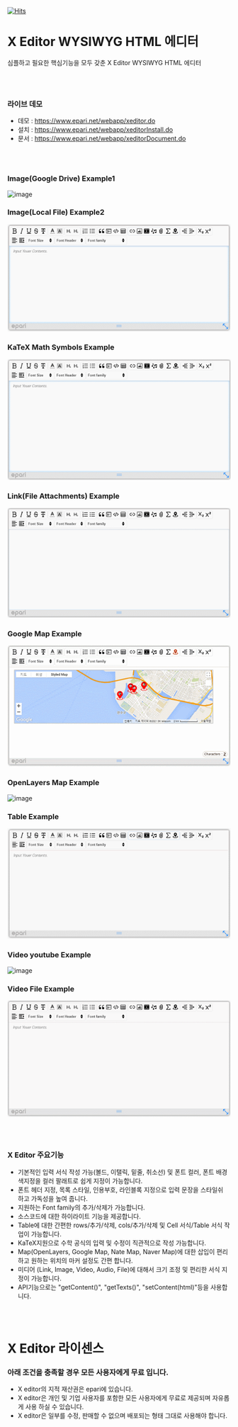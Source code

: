 [![Hits](https://hits.seeyoufarm.com/api/count/incr/badge.svg?url=https%3A%2F%2Fgithub.com%2Feparinet&count_bg=%2379C83D&title_bg=%23555555&icon=&icon_color=%23E7E7E7&title=hits&edge_flat=false)](https://hits.seeyoufarm.com)

# X Editor WYSIWYG HTML 에디터
심플하고 필요한 핵심기능을 모두 갖춘 X Editor WYSIWYG HTML 에디터
 
<br><br>
### 라이브 데모
 * 데모 : <a href="https://www.epari.net/webapp/xeditor.do"         target="_blank">https://www.epari.net/webapp/xeditor.do</a>
 * 설치 : <a href="https://www.epari.net/webapp/xeditorInstall.do"  target="_blank">https://www.epari.net/webapp/xeditorInstall.do</a>
 * 문서 : <a href="https://www.epari.net/webapp/xeditorDocument.do" target="_blank">https://www.epari.net/webapp/xeditorDocument.do</a>
 
 

<br><br>
### Image(Google Drive) Example1

![image](./images/preview-xeditor-image1.gif)


### Image(Local File) Example2

![image](./images/preview-xeditor-image2.gif)


### KaTeX Math Symbols Example

![image](./images/preview-xeditor-KaTeX.gif)


### Link(File Attachments) Example

![image](./images/preview-xeditor-link.gif)


### Google Map Example

![image](./images/preview-xeditor-map-Google.gif)


### OpenLayers Map Example

![image](./images/preview-xeditor-map-OpenLayers.gif)


### Table Example

![image](./images/preview-xeditor-table.gif)


### Video youtube Example

![image](./images/preview-xeditor-video1.gif)


### Video File Example

![image](./images/preview-xeditor-video2.gif)



<br><br>
### X Editor 주요기능
* 기본적인 입력 서식 작성 가능(볼드, 이탤릭, 밑줄, 취소선) 및 폰트 컬러, 폰트 배경색지정을 컬러 팔래트로 쉽게 지정이 가능합니다.
* 폰트 헤더 지정, 목록 스타일, 인용부호, 라인블록 지정으로 입력 문장을 스타일쉬 하고 가독성을 높여 줍니다.
* 지원하는 Font family의 추가/삭제가 가능합니다.
* 소스코드에 대한 하이라이트 기능을 제공합니다.
* Table에 대한 간편한 rows/추가/삭제, cols/추가/삭제 및 Cell 서식/Table 서식 작업이 가능합니다.
* KaTeX지원으로 수학 공식의 입력 및 수정이 직관적으로 작성 가능합니다.
* Map(OpenLayers, Google Map, Nate Map, Naver Map)에 대한 삽입이 편리하고 원하는 위치의 마커 설정도 간편 합니다.
* 미디어 (Link, Image, Video, Audio, File)에 대해서 크기 조정 및 편리한 서식 지정이 가능합니다.
* API기능으로는 "getContent()", "getTexts()", "setContent(html)"등을 사용합니다.

<br><br>
# X Editor 라이센스
### 아래 조건을 충족할 경우 모든 사용자에게 무료 입니다.

* X editor의 지적 재산권은 epari에 있습니다.
* X editor은 개인 및 기업 사용자를 포함한 모든 사용자에게 무료로 제공되며 자유롭게 사용 하실 수 있습니다.
* X editor은 일부를 수정, 판매할 수 없으며 배포되는 형태 그대로 사용해야 합니다. 

 
